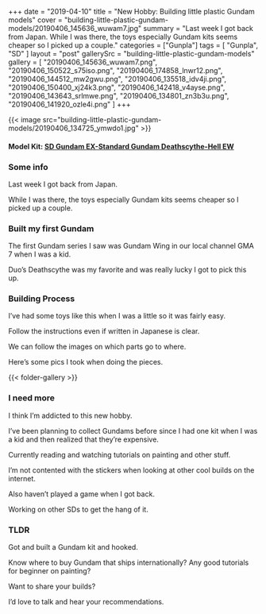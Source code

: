 +++
date = "2019-04-10"
title = "New Hobby: Building little plastic Gundam models"
cover = "building-little-plastic-gundam-models/20190406_145636_wuwam7.jpg"
summary = "Last week I got back from Japan. While I was there, the toys especially Gundam kits seems cheaper so I picked up a couple."
categories = ["Gunpla"]
tags = [
  "Gunpla",
  "SD"
]
layout = "post"
gallerySrc = "building-little-plastic-gundam-models" 
gallery = [
  "20190406_145636_wuwam7.png",
  "20190406_150522_s75iso.png",
  "20190406_174858_lnwr12.png",
  "20190406_144512_mw2gwu.png",
  "20190406_135518_idv4ji.png",
  "20190406_150400_xj24k3.png",
  "20190406_142418_v4ayse.png",
  "20190406_143643_srlmwe.png",
  "20190406_134801_zn3b3u.png",
  "20190406_141920_ozle4i.png"
]
+++

{{< image src="building-little-plastic-gundam-models/20190406_134725_ymwdo1.jpg" >}}

#### Model Kit: [SD Gundam EX-Standard Gundam Deathscythe-Hell EW](#)

### Some info

Last week I got back from Japan.

While I was there, the toys especially Gundam kits seems cheaper so I picked up a couple.

### Built my first Gundam

The first Gundam series I saw was Gundam Wing in our local channel GMA 7 when I was a kid.

Duo’s Deathscythe was my favorite and was really lucky I got to pick this up.

### Building Process

I’ve had some toys like this when I was a little so it was fairly easy.

Follow the instructions even if written in Japanese is clear.

We can follow the images on which parts go to where.

Here’s some pics I took when doing the pieces.

{{< folder-gallery >}}

### I need more

I think I’m addicted to this new hobby.

I’ve been planning to collect Gundams before since I had one kit when I was a kid and then realized that they’re expensive.

Currently reading and watching tutorials on painting and other stuff.

I’m not contented with the stickers when looking at other cool builds on the internet.

Also haven’t played a game when I got back.

Working on other SDs to get the hang of it.

### TLDR

Got and built a Gundam kit and hooked.

Know where to buy Gundam that ships internationally? Any good tutorials for beginner on painting?

Want to share your builds?

I’d love to talk and hear your recommendations.
